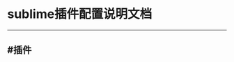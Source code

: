# sublime插件配置说明文档
------------------------------------------------------------

#插件
------------------------------------------------------------
